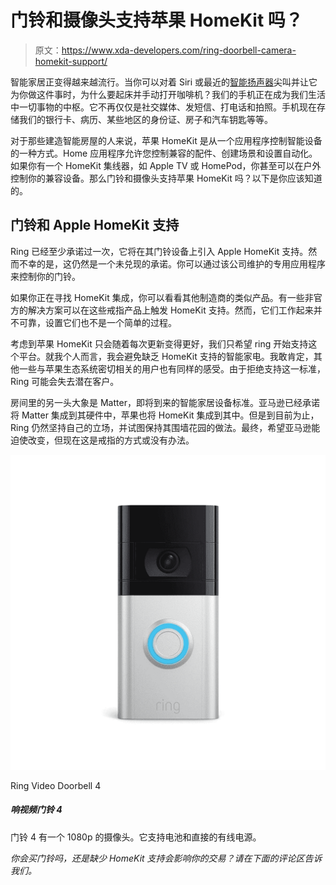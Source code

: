 # 门铃和摄像头支持苹果 HomeKit 吗？

> 原文：<https://www.xda-developers.com/ring-doorbell-camera-homekit-support/>

智能家居正变得越来越流行。当你可以对着 Siri 或最近的[智能扬声器](https://www.xda-developers.com/best-smart-speakers/)尖叫并让它为你做这件事时，为什么要起床并手动打开咖啡机？我们的手机正在成为我们生活中一切事物的中枢。它不再仅仅是社交媒体、发短信、打电话和拍照。手机现在存储我们的银行卡、病历、某些地区的身份证、房子和汽车钥匙等等。

对于那些建造智能房屋的人来说，苹果 HomeKit 是从一个应用程序控制智能设备的一种方式。Home 应用程序允许您控制兼容的配件、创建场景和设置自动化。如果你有一个 HomeKit 集线器，如 Apple TV 或 HomePod，你甚至可以在户外控制你的兼容设备。那么门铃和摄像头支持苹果 HomeKit 吗？以下是你应该知道的。

## 门铃和 Apple HomeKit 支持

Ring 已经至少承诺过一次，它将在其门铃设备上引入 Apple HomeKit 支持。然而不幸的是，这仍然是一个未兑现的承诺。你可以通过该公司维护的专用应用程序来控制你的门铃。

如果你正在寻找 HomeKit 集成，你可以看看其他制造商的类似产品。有一些非官方的解决方案可以在这些戒指产品上触发 HomeKit 支持。然而，它们工作起来并不可靠，设置它们也不是一个简单的过程。

考虑到苹果 HomeKit 只会随着每次更新变得更好，我们只希望 ring 开始支持这个平台。就我个人而言，我会避免缺乏 HomeKit 支持的智能家电。我敢肯定，其他一些与苹果生态系统密切相关的用户也有同样的感受。由于拒绝支持这一标准，Ring 可能会失去潜在客户。

房间里的另一头大象是 Matter，即将到来的智能家居设备标准。亚马逊已经承诺将 Matter 集成到其硬件中，苹果也将 HomeKit 集成到其中。但是到目前为止，Ring 仍然坚持自己的立场，并试图保持其围墙花园的做法。最终，希望亚马逊能迫使改变，但现在这是戒指的方式或没有办法。

 <picture>![The Ring Video Doorbell 4 has a 1080p camera. It supports both batteries and direct, wired power sources.](img/5f950b7d0d8187a727a95f6c2c8b62e7.png)</picture> 

Ring Video Doorbell 4

##### 响视频门铃 4

门铃 4 有一个 1080p 的摄像头。它支持电池和直接的有线电源。

*你会买门铃吗，还是缺少 HomeKit 支持会影响你的交易？请在下面的评论区告诉我们。*